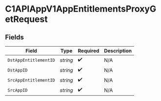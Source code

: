 # C1APIAppV1AppEntitlementsProxyGetRequest


## Fields

| Field                 | Type                  | Required              | Description           |
| --------------------- | --------------------- | --------------------- | --------------------- |
| `DstAppEntitlementID` | *string*              | :heavy_check_mark:    | N/A                   |
| `DstAppID`            | *string*              | :heavy_check_mark:    | N/A                   |
| `SrcAppEntitlementID` | *string*              | :heavy_check_mark:    | N/A                   |
| `SrcAppID`            | *string*              | :heavy_check_mark:    | N/A                   |